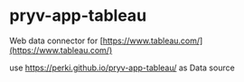 # pryv-app-tableau

Web data connector for [https://www.tableau.com/](https://www.tableau.com/)

use https://perki.github.io/pryv-app-tableau/ as Data source